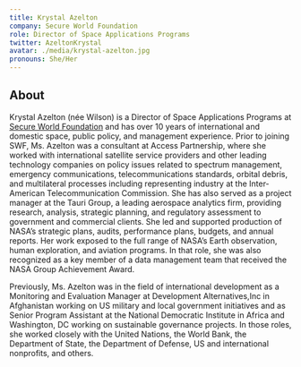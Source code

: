 ```yaml
---
title: Krystal Azelton
company: Secure World Foundation
role: Director of Space Applications Programs
twitter: AzeltonKrystal
avatar: ./media/krystal-azelton.jpg
pronouns: She/Her
---
```

## About

Krystal Azelton (née Wilson) is a Director of Space Applications Programs at [Secure World Foundation](https://swfound.org/) and has over 10 years of international and domestic space, public policy, and management experience. Prior to joining SWF, Ms. Azelton was a consultant at Access Partnership, where she worked with international satellite service providers and other leading technology companies on policy issues related to spectrum management, emergency communications, telecommunications standards, orbital debris, and multilateral processes including representing industry at the Inter-American Telecommunication Commission. She has also served as a project manager at the Tauri Group, a leading aerospace analytics firm, providing research, analysis, strategic planning, and regulatory assessment to government and commercial clients. She led and supported production of NASA’s strategic plans, audits, performance plans, budgets, and annual reports. Her work exposed to the full range of NASA’s Earth observation, human exploration, and aviation programs. In that role, she was also recognized as a key member of a data management team that received the NASA Group Achievement Award. 

Previously, Ms. Azelton was in the field of international development as a Monitoring and Evaluation Manager at Development Alternatives,Inc in Afghanistan working on US military and local government initiatives and as Senior Program Assistant at the National Democratic Institute in Africa and Washington, DC working on sustainable governance projects. In those roles, she worked closely with the United Nations, the World Bank, the Department of State, the Department of Defense, US and international nonprofits, and others.